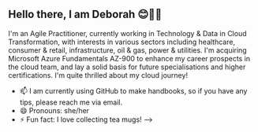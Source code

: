 ## Hello there, I am Deborah 😊👋🏾

I'm an Agile Practitioner, currently working in Technology & Data in Cloud Transformation, with interests in various sectors including healthcare, consumer & retail, infrastructure, oil & gas, power & utilities.
I'm acquiring Microsoft Azure Fundamentals AZ-900 to enhance my career prospects in the cloud team, and  lay a solid basis for future specialisations and higher certifications. I'm quite thrilled about my cloud journey!


- 📫 I am currently using GitHub to make handbooks, so if you have any tips, please reach me via email.
- 😄 Pronouns: she/her
- ⚡ Fun fact: I love collecting tea mugs! 
-->
